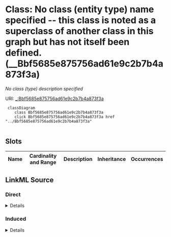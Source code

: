 

# Class: No class (entity type) name specified -- this class is noted as a superclass of another class in this graph but has not itself been defined. (__Bbf5685e875756ad61e9c2b7b4a873f3a)


_No class (type) description specified_







URI: [_:Bbf5685e875756ad61e9c2b7b4a873f3a](_:Bbf5685e875756ad61e9c2b7b4a873f3a)






```mermaid
 classDiagram
    class Bbf5685e875756ad61e9c2b7b4a873f3a
    click Bbf5685e875756ad61e9c2b7b4a873f3a href "../Bbf5685e875756ad61e9c2b7b4a873f3a"
      
```




<!-- no inheritance hierarchy -->


## Slots

| Name | Cardinality and Range | Description | Inheritance | Occurrences |
| ---  | --- | --- | --- | --- |














## LinkML Source

<!-- TODO: investigate https://stackoverflow.com/questions/37606292/how-to-create-tabbed-code-blocks-in-mkdocs-or-sphinx -->

### Direct

<details>

```yaml
name: __Bbf5685e875756ad61e9c2b7b4a873f3a
conforms_to: No schema conformance document specified
description: No class (type) description specified
title: No class (entity type) name specified -- this class is noted as a superclass
  of another class in this graph but has not itself been defined.
from_schema: sawgraph-kg
rank: 1000
class_uri: _:Bbf5685e875756ad61e9c2b7b4a873f3a

```
</details>

### Induced

<details>

```yaml
name: __Bbf5685e875756ad61e9c2b7b4a873f3a
conforms_to: No schema conformance document specified
description: No class (type) description specified
title: No class (entity type) name specified -- this class is noted as a superclass
  of another class in this graph but has not itself been defined.
from_schema: sawgraph-kg
rank: 1000
class_uri: _:Bbf5685e875756ad61e9c2b7b4a873f3a

```
</details>